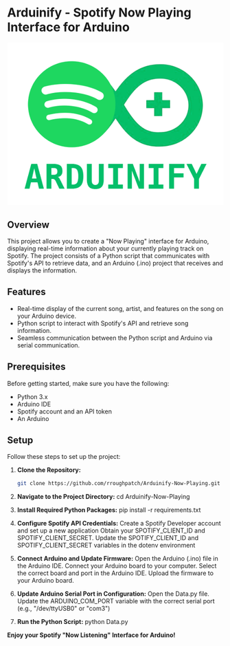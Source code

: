 # Arduinify - Spotify Now Playing Interface for Arduino

<p align="center">
  <img src="https://github.com/rroughpatch/Arduinify-Now-Playing/blob/main/assets/logo.png" alt="Project Image">
</p>

## Overview

This project allows you to create a "Now Playing" interface for Arduino, displaying real-time information about your currently playing track on Spotify. The project consists of a Python script that communicates with Spotify's API to retrieve data, and an Arduino (.ino) project that receives and displays the information.

## Features

- Real-time display of the current song, artist, and features on the song on your Arduino device.
- Python script to interact with Spotify's API and retrieve song information.
- Seamless communication between the Python script and Arduino via serial communication.

## Prerequisites

Before getting started, make sure you have the following:

- Python 3.x
- Arduino IDE
- Spotify account and an API token
- An Arduino

## Setup

Follow these steps to set up the project:

1. **Clone the Repository:**
   ```bash
   git clone https://github.com/rroughpatch/Arduinify-Now-Playing.git

2. **Navigate to the Project Directory:**
   cd Arduinify-Now-Playing

3. **Install Required Python Packages:**
   pip install -r requirements.txt

4. **Configure Spotify API Credentials:**
   Create a Spotify Developer account and set up a new application
   Obtain your SPOTIFY_CLIENT_ID and SPOTIFY_CLIENT_SECRET.
   Update the SPOTIFY_CLIENT_ID and SPOTIFY_CLIENT_SECRET variables in the dotenv environment

5. **Connect Arduino and Update Firmware:**
   Open the Arduino (.ino) file in the Arduino IDE.
   Connect your Arduino board to your computer.
   Select the correct board and port in the Arduino IDE.
   Upload the firmware to your Arduino board.

6. **Update Arduino Serial Port in Configuration:**
   Open the Data.py file.
   Update the ARDUINO_COM_PORT variable with the correct serial port (e.g., "/dev/ttyUSB0" or "com3")

7. **Run the Python Script:**
   python Data.py

**Enjoy your Spotify "Now Listening" Interface for Arduino!**
